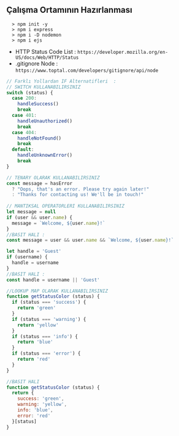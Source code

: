 ## Çalışma Ortamının Hazırlanması
~~~
  > npm init -y
  > npm i express
  > npm i -D nodemon
  > npm i ejs
~~~
- HTTP Status Code List : `https://developer.mozilla.org/en-US/docs/Web/HTTP/Status`
- .gitignore Node       : `https://www.toptal.com/developers/gitignore/api/node`
~~~javascript 
// Farklı Yollardan IF Alternatifleri  :
// SWITCH KULLANABILIRSINIZ
switch (status) {
  case 200:
    handleSuccess()
    break
  case 401:
    handleUnauthorized()
    break
  case 404:
    handleNotFound()
    break
  default:
    handleUnknownError()
    break
}

// TENARY OLARAK KULLANABILIRSINIZ 
const message = hasError
  ? "Oops, that's an error. Please try again later!"
  : "Thanks for contacting us! We'll be in touch!"
  
// MANTIKSAL OPERATORLERI KULLANABILIRSINIZ 
let message = null
if (user && user.name) {
  message = `Welcome, ${user.name}!`
}
//BASIT HALI : 
const message = user && user.name && `Welcome, ${user.name}!`

let handle = 'Guest'
if (username) {
  handle = username
}
//BASIT HALI : 
const handle = username || 'Guest'

//LOOKUP MAP OLARAK KULLANABILIRSINIZ 
function getStatusColor (status) {
  if (status === 'success') {
    return 'green'
  }
  if (status === 'warning') {
    return 'yellow'
  }
  if (status === 'info') {
    return 'blue'
  }
  if (status === 'error') {
    return 'red'
  }
}

//BASIT HALI 
function getStatusColor (status) {
  return {
    success: 'green',
    warning: 'yellow',
    info: 'blue',
    error: 'red'
  }[status]
}
~~~
